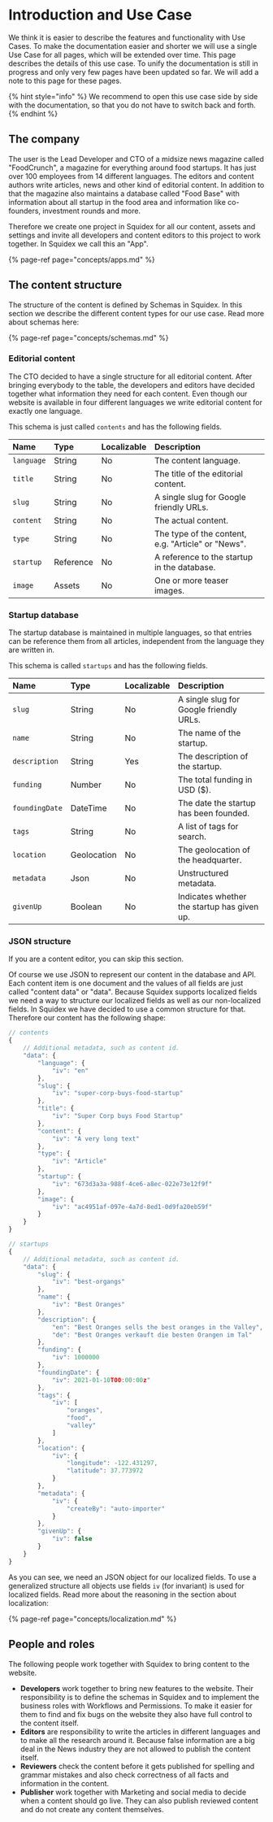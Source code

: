 # Introduction and Use Case

We think it is easier to describe the features and functionality with Use Cases. To make the documentation easier and shorter we will use a single Use Case for all pages, which will be extended over time. This page describes the details of this use case. To unify the documentation is still in progress and only very few pages have been updated so far. We will add a note to this page for these pages.

{% hint style="info" %}
We recommend to open this use case side by side with the documentation, so that you do not have to switch back and forth.
{% endhint %}

## The company

The user is the Lead Developer and CTO of a midsize news magazine called "FoodCrunch", a magazine for everything around food startups. It has just over 100 employees from 14 different languages. The editors and content authors write articles, news and other kind of editorial content. In addition to that the magazine also maintains a database called "Food Base" with information about all startup in the food area and information like co-founders, investment rounds and more.

Therefore we create one project in Squidex for all our content, assets and settings and invite all developers and content editors to this project to work together. In Squidex we call this an "App".

{% page-ref page="concepts/apps.md" %}

## The content structure

The structure of the content is defined by Schemas in Squidex. In this section we describe the different content types for our use case. Read more about schemas here:

{% page-ref page="concepts/schemas.md" %}

### Editorial content

The CTO decided to have a single structure for all editorial content. After bringing everybody to the table, the developers and editors have decided together what information they need for each content. Even though our website is available in four different languages we write editorial content for exactly one language.

This schema is just called `contents` and has the following fields.

| Name | Type | Localizable | Description |
| :--- | :--- | :--- | :--- |
|  `language` | String | No | The content language. |
| `title` | String | No | The title of the editorial content. |
| `slug` | String | No | A single slug for Google friendly URLs.  |
| `content` | String | No | The actual content. |
| `type` | String | No | The type of the content, e.g. "Article" or "News". |
| `startup` | Reference | No | A reference to the startup in the database. |
| `image` | Assets | No | One or more teaser images.   |

### Startup database

The startup database is maintained in multiple languages, so that entries can be reference them from all articles, independent from the language they are written in.

This schema is called `startups` and has the following fields.

| Name | Type | Localizable | Description |
| :--- | :--- | :--- | :--- |
| `slug` | String | No | A single slug for Google friendly URLs. |
| `name` | String | No | The name of the startup.  |
| `description` | String | Yes | The description of the startup. |
| `funding` | Number | No | The total funding in USD \($\). |
| `foundingDate` | DateTime | No | The date the startup has been founded. |
| `tags` | String | No | A list of tags for search. |
| `location` | Geolocation | No | The geolocation of the headquarter. |
| `metadata` | Json | No | Unstructured metadata. |
| `givenUp` | Boolean | No | Indicates whether the startup has given up. |

###  JSON structure

If you are a content editor, you can skip this section.

Of course we use JSON to represent our content in the database and API. Each content item is one document and the values of all fields are just called "content data" or "data". Because Squidex supports localized fields we need a way to structure our localized fields as well as our non-localized fields. In Squidex we have decided to use a common structure for that. Therefore our content has the following shape:

```javascript
// contents
{
    // Additional metadata, such as content id.
    "data": {
        "language": {
            "iv": "en"
        },
        "slug": {
            "iv": "super-corp-buys-food-startup"
        },
        "title": {
            "iv": "Super Corp buys Food Startup"
        },
        "content": {
            "iv": "A very long text"
        },
        "type": {
            "iv": "Article"
        },
        "startup": {
            "iv": "673d3a3a-988f-4ce6-a8ec-022e73e12f9f"
        },
        "image": {
            "iv": "ac4951af-097e-4a7d-8ed1-0d9fa20eb59f"
        }
    }
}

// startups
{
    // Additional metadata, such as content id.
    "data": {
        "slug": {
            "iv": "best-organgs"
        },
        "name": {
            "iv": "Best Oranges"
        },
        "description": {
            "en": "Best Oranges sells the best oranges in the Valley",
            "de": "Best Oranges verkauft die besten Orangen im Tal"
        },
        "funding": {
            "iv": 1000000
        },
        "foundingDate": {
            "iv": 2021-01-10T00:00:00z"
        },
        "tags": {
            "iv": [
                "oranges",
                "food",
                "valley"
            ]
        },
        "location": {
            "iv": {
                "longitude": -122.431297,
                "latitude": 37.773972
            }
        },
        "metadata": {
            "iv": {
                "createBy": "auto-importer"
            }
        },
        "givenUp": {
            "iv": false
        }
    }
}
```

As you can see, we need an JSON object for our localized fields. To use a generalized structure all objects use fields `iv` \(for invariant\) is used for localized fields. Read more about the reasoning in the section about localization:

{% page-ref page="concepts/localization.md" %}

## People and roles

The following people work together with Squidex to bring content to the website.

* **Developers** work together to bring new features to the website. Their responsibility is to define the schemas in Squidex and to implement the business roles with Workflows and Permissions. To make it easier for them to find and fix bugs on the website they also have full control to the content itself.
* **Editors** are responsibility to write the articles in different languages and to make all the research around it. Because false information are a big deal in the News industry they are not allowed to publish the content itself.
* **Reviewers** check the content before it gets published for spelling and grammar mistakes and also check correctness of all facts and information in the content.
* **Publisher** work together with Marketing and social media to decide when a content should go live. They can also publish reviewed content and do not create any content themselves.

